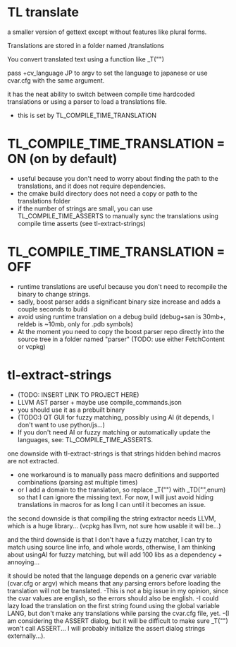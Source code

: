 # TL translate

a smaller version of gettext except without features like plural forms.

Translations are stored in a folder named /translations

You convert translated text using a function like _T("")

pass +cv_language JP to argv to set the language to japanese or use cvar.cfg with the same argument.

it has the neat ability to switch between compile time hardcoded translations or using a parser to load a translations file.
- this is set by TL_COMPILE_TIME_TRANSLATION

# TL_COMPILE_TIME_TRANSLATION = ON (on by default)
- useful because you don't need to worry about finding the path to the translations, and it does not require dependencies.
- the cmake build directory does not need a copy or path to the translations folder
- if the number of strings are small, you can use TL_COMPILE_TIME_ASSERTS to manually sync the translations using compile time asserts (see tl-extract-strings)

# TL_COMPILE_TIME_TRANSLATION = OFF
- runtime translations are useful because you don't need to recompile the binary to change strings.
- sadly, boost parser adds a significant binary size increase and adds a couple seconds to build
- avoid using runtime translation on a debug build (debug+san is 30mb+, reldeb is ~10mb, only for .pdb symbols)
- At the moment you need to copy the boost parser repo directly into the source tree in a folder named "parser" (TODO: use either FetchContent or vcpkg)

# tl-extract-strings
- (TODO: INSERT LINK TO PROJECT HERE)
- LLVM AST parser + maybe use compile_commands.json
- you should use it as a prebuilt binary
- (TODO:) QT GUI for fuzzy matching, possibly using AI (it depends, I don't want to use python/js...)
- If you don't need AI or fuzzy matching or automatically update the languages, see: TL_COMPILE_TIME_ASSERTS.

one downside with tl-extract-strings is that strings hidden behind macros are not extracted.
- one workaround is to manually pass macro definitions and supported combinations (parsing ast multiple times)
- or I add a domain to the translation, so replace _T("") with _TD("",enum) so that I can ignore the missing text.
For now, I will just avoid hiding translations in macros for as long I can until it becomes an issue.

the second downside is that compiling the string extractor needs LLVM, which is a huge library...
(vcpkg has llvm, not sure how usable it will be...)

and the third downside is that I don't have a fuzzy matcher, I can try to match using source line info, and whole words,
otherwise, I am thinking about usingAI for fuzzy matching, but will add 100 libs as a dependency + annoying...

it should be noted that the language depends on a generic cvar variable (cvar.cfg or argv)
which means that any parsing errors before loading the translation will not be translated.
-This is not a big issue in my opinion, since the cvar values are english, so the errors should also be english.
-I could lazy load the translation on the first string found using the global variable LANG, but don't make any translations while parsing the cvar.cfg file, yet.
-(I am considering the ASSERT dialog, but it will be difficult to make sure _T("") won't call ASSERT... I will probably initialize the assert dialog strings externally...).